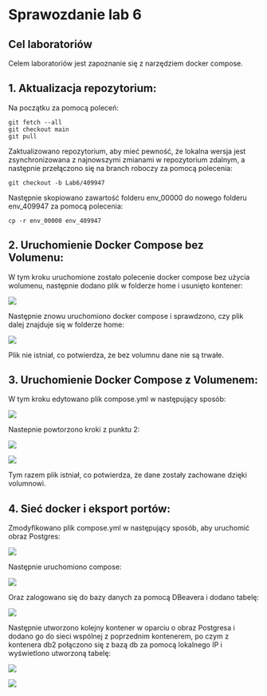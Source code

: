 # Sprawozdanie lab 6
## Cel laboratoriów
Celem laboratoriów jest zapoznanie się z narzędziem docker compose.

## 1. Aktualizacja repozytorium:
Na początku za pomocą poleceń:

```
git fetch --all
git checkout main
git pull
```

Zaktualizowano repozytorium, aby mieć pewność, że lokalna wersja jest zsynchronizowana z najnowszymi zmianami w repozytorium zdalnym, 
a następnie przełączono się na branch roboczy za pomocą polecenia:

```
git checkout -b Lab6/409947
```
Następnie skopiowano zawartość folderu env_00000 do nowego folderu env_409947 za pomocą polecenia:

```
cp -r env_00000 env_409947
```

## 2. Uruchomienie Docker Compose bez Volumenu:

W tym kroku uruchomione zostało polecenie docker compose bez użycia wolumenu, następnie dodano plik w folderze home i usunięto kontener:

![](https://github.com/Ciotomate/dev-ops-sprawozdania/blob/main/Lab%206/ss1.png)

Następnie znowu uruchomiono docker compose i sprawdzono, czy plik dalej znajduje się w folderze home:

![](https://github.com/Ciotomate/dev-ops-sprawozdania/blob/main/Lab%206/ss2.png)

Plik nie istniał, co potwierdza, że bez volumnu dane nie są trwałe.

## 3. Uruchomienie Docker Compose z Volumenem:

W tym kroku edytowano plik compose.yml w następujący sposób:

![](https://github.com/Ciotomate/dev-ops-sprawozdania/blob/main/Lab%206/compose%20wolumen.png)

Nastepnie powtorzono kroki z punktu 2:

![](https://github.com/Ciotomate/dev-ops-sprawozdania/blob/main/Lab%206/ss3.png)

![](https://github.com/Ciotomate/dev-ops-sprawozdania/blob/main/Lab%206/ss4.png)

Tym razem plik istniał, co potwierdza, że dane zostały zachowane dzięki volumnowi.

## 4. Sieć docker i eksport portów:

Zmodyfikowano plik compose.yml w następujący sposób, aby uruchomić obraz Postgres:

![](https://github.com/Ciotomate/dev-ops-sprawozdania/blob/main/Lab%206/compose%20baza.png)

Następnie uruchomiono compose:

![](https://github.com/Ciotomate/dev-ops-sprawozdania/blob/main/Lab%206/ss5.png)


Oraz zalogowano się do bazy danych za pomocą DBeavera i dodano tabelę:

![](https://github.com/Ciotomate/dev-ops-sprawozdania/blob/main/Lab%206/ss6.png)

Następnie utworzono kolejny kontener w oparciu o obraz Postgresa i dodano go do sieci wspólnej z poprzednim kontenerem,
po czym z kontenera db2 połączono się z bazą db za pomocą lokalnego IP i wyświetlono utworzoną tabelę:

![](https://github.com/Ciotomate/dev-ops-sprawozdania/blob/main/Lab%206/compose%202%20baza.png)

![](https://github.com/Ciotomate/dev-ops-sprawozdania/blob/main/Lab%206/ss8.png)
